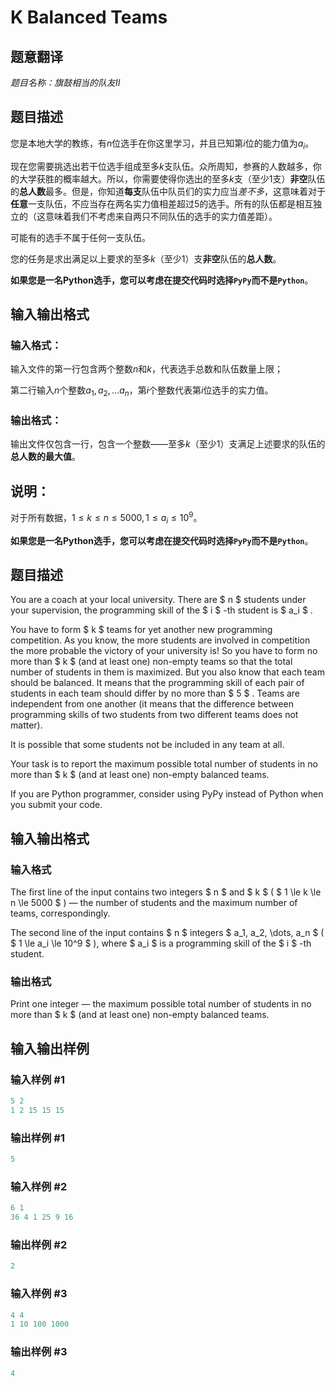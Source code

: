 # K Balanced Teams

## 题意翻译

*题目名称：旗鼓相当的队友Ⅱ*

## 题目描述

您是本地大学的教练，有$n$位选手在你这里学习，并且已知第$i$位的能力值为$a_i$。

现在您需要挑选出若干位选手组成至多$k$支队伍。众所周知，参赛的人数越多，你的大学获胜的概率越大。所以，你需要使得你选出的至多$k$支（至少$1$支）**非空**队伍的**总人数**最多。但是，你知道**每支**队伍中队员们的实力应当*差不多*，这意味着对于**任意**一支队伍，不应当存在两名实力值相差超过$5$的选手。所有的队伍都是相互独立的（这意味着我们不考虑来自两只不同队伍的选手的实力值差距）。

可能有的选手不属于任何一支队伍。

您的任务是求出满足以上要求的至多$k$（至少$1$）支**非空**队伍的**总人数**。

**如果您是一名Python选手，您可以考虑在提交代码时选择`PyPy`而不是`Python`**。

## 输入输出格式

### 输入格式：

输入文件的第一行包含两个整数$n$和$k$，代表选手总数和队伍数量上限；

第二行输入$n$个整数$a_1, a_2, \ldots a_n$，第$i$个整数代表第$i$位选手的实力值。

### 输出格式：

输出文件仅包含一行，包含一个整数——至多$k$（至少$1$）支满足上述要求的队伍的**总人数的最大值**。

## 说明：

对于所有数据，$1 \leq k \leq n \leq 5000, 1 \leq a_i \leq 10^9$。

**如果您是一名Python选手，您可以考虑在提交代码时选择`PyPy`而不是`Python`**。 

## 题目描述

You are a coach at your local university. There are $ n $ students under your supervision, the programming skill of the $ i $ -th student is $ a_i $ .

You have to form $ k $ teams for yet another new programming competition. As you know, the more students are involved in competition the more probable the victory of your university is! So you have to form no more than $ k $ (and at least one) non-empty teams so that the total number of students in them is maximized. But you also know that each team should be balanced. It means that the programming skill of each pair of students in each team should differ by no more than $ 5 $ . Teams are independent from one another (it means that the difference between programming skills of two students from two different teams does not matter).

It is possible that some students not be included in any team at all.

Your task is to report the maximum possible total number of students in no more than $ k $ (and at least one) non-empty balanced teams.

If you are Python programmer, consider using PyPy instead of Python when you submit your code.

## 输入输出格式

### 输入格式

The first line of the input contains two integers $ n $ and $ k $ ( $ 1 \le k \le n \le 5000 $ ) — the number of students and the maximum number of teams, correspondingly.

The second line of the input contains $ n $ integers $ a_1, a_2, \dots, a_n $ ( $ 1 \le a_i \le 10^9 $ ), where $ a_i $ is a programming skill of the $ i $ -th student.

### 输出格式

Print one integer — the maximum possible total number of students in no more than $ k $ (and at least one) non-empty balanced teams.

## 输入输出样例

### 输入样例 #1

```cpp
5 2
1 2 15 15 15

```
### 输出样例 #1

```cpp
5

```
### 输入样例 #2

```cpp
6 1
36 4 1 25 9 16

```
### 输出样例 #2

```cpp
2

```
### 输入样例 #3

```cpp
4 4
1 10 100 1000

```
### 输出样例 #3

```cpp
4

```
